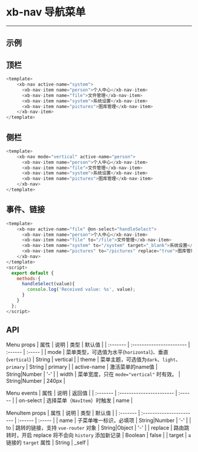 # xb-nav 导航菜单

---

## 示例

## 顶栏

<template>
    <xb-nav mode="horizontal" active-name="system">
      <xb-nav-item name="person">个人中心</xb-nav-item>
      <xb-nav-item name="file">文件管理</xb-nav-item>
      <xb-nav-item name="system">系统设置</xb-nav-item>
      <xb-nav-item name="pictures">图库管理</xb-nav-item>
    </xb-nav-item>
</template>

```js
<template>
    <xb-nav active-name="system">
      <xb-nav-item name="person">个人中心</xb-nav-item>
      <xb-nav-item name="file">文件管理</xb-nav-item>
      <xb-nav-item name="system">系统设置</xb-nav-item>
      <xb-nav-item name="pictures">图库管理</xb-nav-item>
    </xb-nav-item>
</template>
```

## 侧栏

<template>
    <xb-nav active-name="person">
      <xb-nav-item name="person">个人中心</xb-nav-item>
      <xb-nav-item name="file">文件管理</xb-nav-item>
      <xb-nav-item name="system">系统设置</xb-nav-item>
      <xb-nav-item name="pictures">图库管理</xb-nav-item>
    </xb-nav>
</template>

```js
<template>
    <xb-nav mode="vertical" active-name="person">
      <xb-nav-item name="person">个人中心</xb-nav-item>
      <xb-nav-item name="file">文件管理</xb-nav-item>
      <xb-nav-item name="system">系统设置</xb-nav-item>
      <xb-nav-item name="pictures">图库管理</xb-nav-item>
    </xb-nav>
</template>
```

## 事件、链接
<template>
    <xb-nav active-name="file" @on-select="handleSelect">
      <xb-nav-item name="person">个人中心</xb-nav-item>
      <xb-nav-item name="file" to="/file">文件管理</xb-nav-item>
      <xb-nav-item name="system" to="/system" target="_blank">系统设置</xb-nav-item>
      <xb-nav-item name="pictures" to="/pictures" replace="true">图库管理</xb-nav-item>
    </xb-nav>
</template>
<script>
  export default {
    methods:{
      handleSelect(value){
        console.log('Received value: %s', value);
      }
    }
  };
</script>

```js
<template>
    <xb-nav active-name="file" @on-select="handleSelect">
      <xb-nav-item name="person">个人中心</xb-nav-item>
      <xb-nav-item name="file" to="/file">文件管理</xb-nav-item>
      <xb-nav-item name="system" to="/system" target="_blank">系统设置</xb-nav-item>
      <xb-nav-item name="pictures" to="/pictures" replace="true">图库管理</xb-nav-item>
    </xb-nav>
</template>
<script>
  export default {
    methods:{
      handleSelect(value){
        console.log('Received value: %s', value);
      }
    }
  };
</script>
```

## API

Menu props
| 属性     | 说明                     | 类型    | 默认值 |
| :------- | :----------------------- | :------ | :----- |
| mode     | 菜单类型，可选值为水平(`horizontal`)、垂直(`vertical`)          | String  | vertical  |
| theme | 菜单主题，可选值为`dark`、`light`、`primary` | String  | primary   |
| active-name | 激活菜单的name值         | String\|Number | '-'  |
| width | 菜单宽度，只在 `mode="vertical"` 时有效。       | String\|Number | 240px  |


Menu events
| 属性     | 说明                     | 返回值    |
| :------- | :----------------------- | :------ |
| on-select     | 选择菜单（`NavItem`）时触发          | name  |

MenuItem props
| 属性     | 说明                     | 类型    | 默认值 |
| :------- | :----------------------- | :------ | :----- |
| name     | 子菜单唯一标识，必填项 | String\|Number  | '-'  |
| to     | 跳转的链接，支持 `vue-router` 对象 | String\|Object  | '-'  |
| replace     | 路由跳转时，开启 replace 将不会向 `history` 添加新记录 | Boolean  | false |
| target  | `a` 链接的 `target` 属性 | String  | _self |
